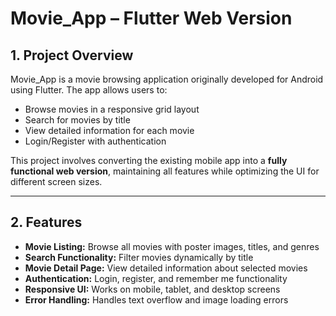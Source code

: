 # Movie_App – Flutter Web Version


## 1. Project Overview

Movie_App is a movie browsing application originally developed for Android using Flutter. The app allows users to:

- Browse movies in a responsive grid layout  
- Search for movies by title  
- View detailed information for each movie  
- Login/Register with authentication  

This project involves converting the existing mobile app into a **fully functional web version**, maintaining all features while optimizing the UI for different screen sizes.

---

## 2. Features

- **Movie Listing:** Browse all movies with poster images, titles, and genres  
- **Search Functionality:** Filter movies dynamically by title  
- **Movie Detail Page:** View detailed information about selected movies  
- **Authentication:** Login, register, and remember me functionality  
- **Responsive UI:** Works on mobile, tablet, and desktop screens  
- **Error Handling:** Handles text overflow and image loading errors  
